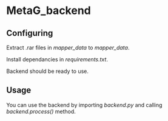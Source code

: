 # MetaG_backend

## Configuring
Extract .rar files in *mapper_data* to *mapper_data*.

Install dependancies in *requirements.txt*.

Backend should be ready to use.

## Usage
You can use the backend by importing *backend.py* and calling *backend.process()* method.
